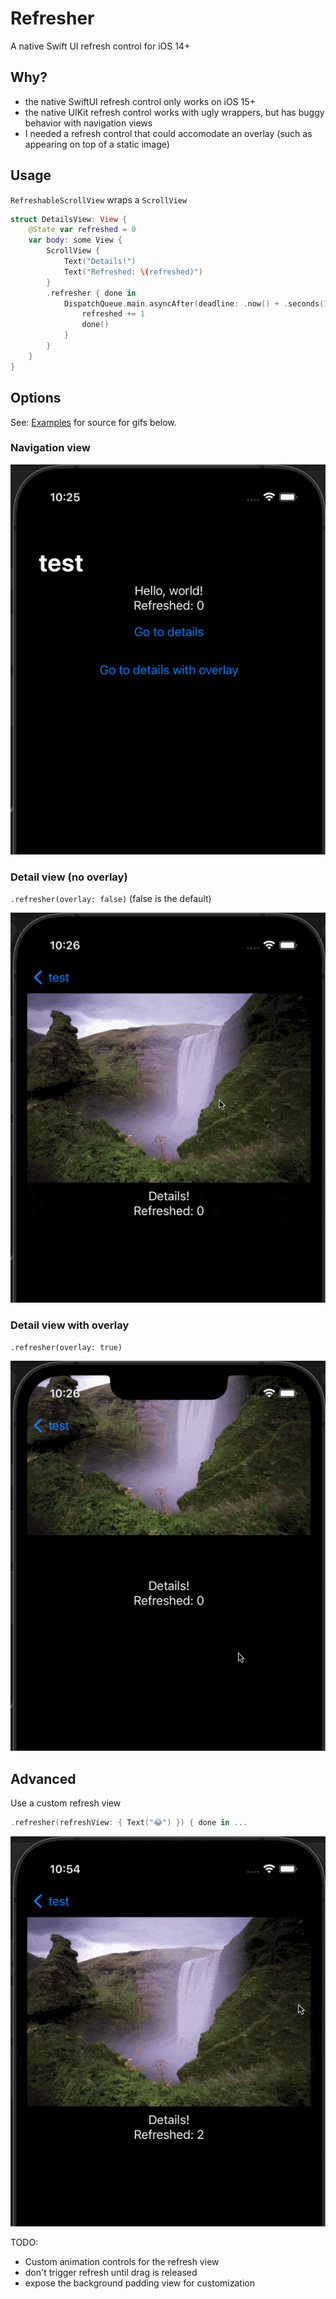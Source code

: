 # Refresher

A native Swift UI refresh control for iOS 14+

## Why?

- the native SwiftUI refresh control only works on iOS 15+
- the native UIKit refresh control works with ugly wrappers, but has buggy behavior with navigation views
- I needed a refresh control that could accomodate an overlay (such as appearing on top of a static image)

## Usage 

`RefreshableScrollView` wraps a `ScrollView`
```swift
struct DetailsView: View {
    @State var refreshed = 0
    var body: some View {
        ScrollView {
            Text("Details!")
            Text("Refreshed: \(refreshed)")
        }
        .refresher { done in
            DispatchQueue.main.asyncAfter(deadline: .now() + .seconds(1)) {
                refreshed += 1
                done()
            }
        }
    }
}

```

## Options

See: [Examples](/Examples/SimpleExample.swift) for source for gifs below.

### Navigation view
![nav](/images/nav.gif)


### Detail view (no overlay)

`.refresher(overlay: false)` (false is the default)

![no-overlay](/images/details1.gif)


### Detail view with overlay

`.refresher(overlay: true)`

![overlay](/images/details2.gif) 

## Advanced

Use a custom refresh view

```swift
.refresher(refreshView: { Text("😂") }) { done in ...
```

![advanced](/images/advanced.gif)


TODO: 

- Custom animation controls for the refresh view
- don't trigger refresh until drag is released
- expose the background padding view for customization